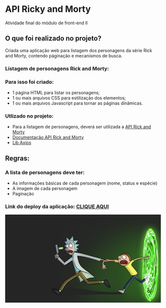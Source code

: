 <h1>API Ricky and Morty</h1>

Atividade final do módulo de front-end II

<h2>O que foi realizado no projeto?</h2>

Criada uma aplicação web para listagem dos personagens da série Rick and Morty, contendo páginação e mecanismos de busca.

<h3>Listagem de personagens Rick and Morty:</h3>

<h3>Para isso foi criado:</h3>

- 1 página HTML para listar os personagens;
- 1 ou mais arquivos CSS para estilização dos elementos;
- 1 ou mais arquivos Javascript para tornar as páginas dinâmicas.

<h3>Utlizado no projeto:</h3>

- Para a listagem de personagens, deverá ser utilizada a <a href="https://rickandmortyapi.com/">API Rick and Morty</a>
- <a href="https://rickandmortyapi.com/documentation/#rest">Documentação API Rick and Morty</a>
- <a href="https://axios-http.com/ptbr/docs/intro">Lib Axios</a>

<h2>Regras:</h2>

<h3>A lista de personagens deve ter:</h3>

- As informações básicas de cada personagem (nome, status e espécie)
- A imagem de cada personagem
- Paginação


<h3>Link do deploy da aplicação: <a href="">CLIQUE AQUI</a></h3>

![Rick and Morty saindo do portal](./img/4508753-rick-sanchez-morty-smith-rick-and-morty-tv.png)


